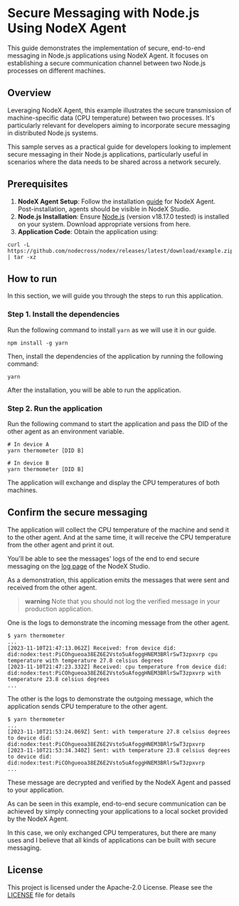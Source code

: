 # Secure Messaging with Node.js Using NodeX Agent

This guide demonstrates the implementation of secure, end-to-end messaging in Node.js applications using NodeX Agent. It focuses on establishing a secure communication channel between two Node.js processes on different machines.

## Overview

Leveraging NodeX Agent, this example illustrates the secure transmission of machine-specific data (CPU temperature) between two processes. It's particularly relevant for developers aiming to incorporate secure messaging in distributed Node.js systems.

This sample serves as a practical guide for developers looking to implement secure messaging in their Node.js applications, particularly useful in scenarios where the data needs to be shared across a network securely.

## Prerequisites

1. **NodeX Agent Setup**: Follow the installation [guide](https://docs.nodecross.io/getting-started/index.html) for NodeX Agent. Post-installation, agents should be visible in NodeX Studio.
2. **Node.js Installation**: Ensure [Node.js](https://nodejs.org/) (version v18.17.0 tested) is installed on your system. Download appropriate versions from here.
3. **Application Code**: Obtain the application using:

```console
curl -L https://github.com/nodecross/nodex/releases/latest/download/example.zip | tar -xz
```

## How to run

In this section, we will guide you through the steps to run this application.

### Step 1. Install the dependencies

Run the following command to install `yarn` as we will use it in our guide.

```console
npm install -g yarn
```

Then, install the dependencies of the application by running the following command:

```console
yarn
```

After the installation, you will be able to run the application.

### Step 2. Run the application

Run the following command to start the application and pass the DID of the other agent as an environment variable.

```console
# In device A
yarn thermometer [DID B]

# In device B
yarn thermometer [DID B]
```

The application will exchange and display the CPU temperatures of both machines.

## Confirm the secure messaging

The application will collect the CPU temperature of the machine and send it to the other agent. And at the same time, it will receive the CPU temperature from the other agent and print it out.

You'll be able to see the messages' logs of the end to end secure messaging on the [log page](https://studio.nodecross.io/logs) of the NodeX Studio.

As a demonstration, this application emits the messages that were sent and received from the other agent.

> **warning**
> Note that you should not log the verified message in your production application.

One is the logs to demonstrate the incoming message from the other agent.

```console
$ yarn thermometer
...
[2023-11-10T21:47:13.062Z] Received: from device did: did:nodex:test:PiCOhgueoa38EZ6E2Vsto5uAfoggHNEM3BRlrSwT3zpxvrp cpu temperature with temperature 27.8 celsius degrees
[2023-11-10T21:47:23.332Z] Received: cpu temperature from device did: did:nodex:test:PiCOhgueoa38EZ6E2Vsto5uAfoggHNEM3BRlrSwT3zpxvrp with temperature 23.8 celsius degrees
...
```

The other is the logs to demonstrate the outgoing message, which the application sends CPU temperature to the other agent.

```console
$ yarn thermometer
...
[2023-11-10T21:53:24.069Z] Sent: with temperature 27.8 celsius degrees to device did: did:nodex:test:PiCOhgueoa38EZ6E2Vsto5uAfoggHNEM3BRlrSwT3zpxvrp
[2023-11-10T21:53:34.340Z] Sent: with temperature 23.8 celsius degrees to device did: did:nodex:test:PiCOhgueoa38EZ6E2Vsto5uAfoggHNEM3BRlrSwT3zpxvrp
... 
```

These message are decrypted and verified by the NodeX Agent and passed to your application.

As can be seen in this example, end-to-end secure communication can be achieved by simply connecting your applications to a local socket provided by the NodeX Agent.

In this case, we only exchanged CPU temperatures, but there are many uses and I believe that all kinds of applications can be built with secure messaging.

## License

This project is licensed under the Apache-2.0 License.
Please see the [LICENSE](../../LICENSE) file for details
